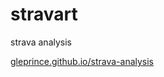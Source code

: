 # stravart
strava analysis


[gleprince.github.io/strava-analysis](https://gleprince.github.io/stravart/database/test.html)
